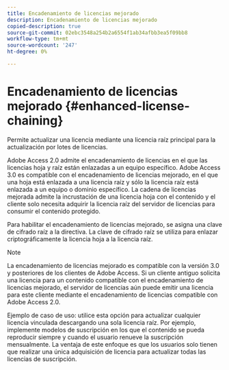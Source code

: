 ```yaml
---
title: Encadenamiento de licencias mejorado
description: Encadenamiento de licencias mejorado
copied-description: true
source-git-commit: 02ebc3548a254b2a6554f1ab34afbb3ea5f09bb8
workflow-type: tm+mt
source-wordcount: '247'
ht-degree: 0%

---
```


# Encadenamiento de licencias mejorado {#enhanced-license-chaining}

Permite actualizar una licencia mediante una licencia raíz principal para la actualización por lotes de licencias.

Adobe Access 2.0 admite el encadenamiento de licencias en el que las licencias hoja y raíz están enlazadas a un equipo específico. Adobe Access 3.0 es compatible con el encadenamiento de licencias mejorado, en el que una hoja está enlazada a una licencia raíz y sólo la licencia raíz está enlazada a un equipo o dominio específico. La cadena de licencias mejorada admite la incrustación de una licencia hoja con el contenido y el cliente solo necesita adquirir la licencia raíz del servidor de licencias para consumir el contenido protegido.

Para habilitar el encadenamiento de licencias mejorado, se asigna una clave de cifrado raíz a la directiva. La clave de cifrado raíz se utiliza para enlazar criptográficamente la licencia hoja a la licencia raíz.

>[!NOTE]
>
>La encadenamiento de licencias mejorado es compatible con la versión 3.0 y posteriores de los clientes de Adobe Access. Si un cliente antiguo solicita una licencia para un contenido compatible con el encadenamiento de licencias mejorado, el servidor de licencias aún puede emitir una licencia para este cliente mediante el encadenamiento de licencias compatible con Adobe Access 2.0.

Ejemplo de caso de uso: utilice esta opción para actualizar cualquier licencia vinculada descargando una sola licencia raíz. Por ejemplo, implemente modelos de suscripción en los que el contenido se pueda reproducir siempre y cuando el usuario renueve la suscripción mensualmente. La ventaja de este enfoque es que los usuarios solo tienen que realizar una única adquisición de licencia para actualizar todas las licencias de suscripción.
